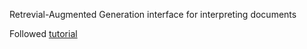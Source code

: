 Retrevial-Augmented Generation interface for interpreting documents

Followed [tutorial](https://www.youtube.com/watch?v=1y2TohQdNbo)
